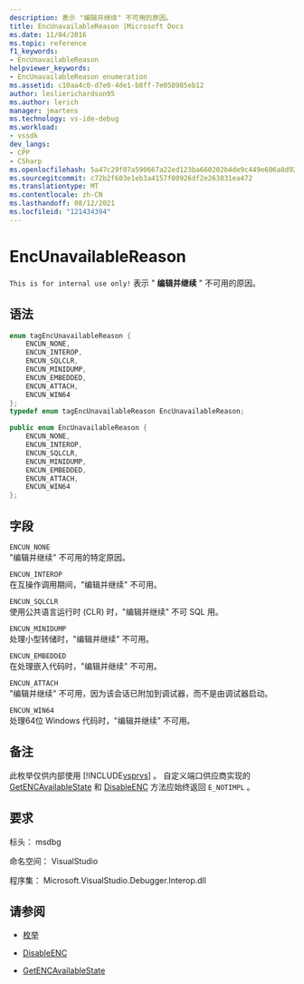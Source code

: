 ```yaml
---
description: 表示 "编辑并继续" 不可用的原因。
title: EncUnavailableReason |Microsoft Docs
ms.date: 11/04/2016
ms.topic: reference
f1_keywords:
- EncUnavailableReason
helpviewer_keywords:
- EncUnavailableReason enumeration
ms.assetid: c10aa4c0-d7e0-4de1-b8ff-7e050985eb12
author: leslierichardson95
ms.author: lerich
manager: jmartens
ms.technology: vs-ide-debug
ms.workload:
- vssdk
dev_langs:
- CPP
- CSharp
ms.openlocfilehash: 5a47c29f07a590667a22ed123ba660202b4de9c449e606a8d921dd02eb0b7f52
ms.sourcegitcommit: c72b2f603e1eb3a4157f00926df2e263831ea472
ms.translationtype: MT
ms.contentlocale: zh-CN
ms.lasthandoff: 08/12/2021
ms.locfileid: "121434394"
---
```

# <a name="encunavailablereason"></a>EncUnavailableReason
`This is for internal use only!` 表示 " **编辑并继续** " 不可用的原因。

## <a name="syntax"></a>语法

```cpp
enum tagEncUnavailableReason {
    ENCUN_NONE,
    ENCUN_INTEROP,
    ENCUN_SQLCLR,
    ENCUN_MINIDUMP,
    ENCUN_EMBEDDED,
    ENCUN_ATTACH,
    ENCUN_WIN64
};
typedef enum tagEncUnavailableReason EncUnavailableReason;
```

```csharp
public enum EncUnavailableReason {
    ENCUN_NONE,
    ENCUN_INTEROP,
    ENCUN_SQLCLR,
    ENCUN_MINIDUMP,
    ENCUN_EMBEDDED,
    ENCUN_ATTACH,
    ENCUN_WIN64
};
```

## <a name="fields"></a>字段
`ENCUN_NONE`\
"编辑并继续" 不可用的特定原因。

`ENCUN_INTEROP`\
在互操作调用期间，"编辑并继续" 不可用。

`ENCUN_SQLCLR`\
使用公共语言运行时 (CLR) 时，"编辑并继续" 不可 SQL 用。

`ENCUN_MINIDUMP`\
处理小型转储时，"编辑并继续" 不可用。

`ENCUN_EMBEDDED`\
在处理嵌入代码时，"编辑并继续" 不可用。

`ENCUN_ATTACH`\
"编辑并继续" 不可用，因为该会话已附加到调试器，而不是由调试器启动。

`ENCUN_WIN64`\
处理64位 Windows 代码时，"编辑并继续" 不可用。

## <a name="remarks"></a>备注
此枚举仅供内部使用 [!INCLUDE[vsprvs](../../../code-quality/includes/vsprvs_md.md)] 。 自定义端口供应商实现的 [GetENCAvailableState](../../../extensibility/debugger/reference/idebugprocess3-getencavailablestate.md) 和 [DisableENC](../../../extensibility/debugger/reference/idebugprocess3-disableenc.md) 方法应始终返回 `E_NOTIMPL` 。

## <a name="requirements"></a>要求
标头： msdbg

命名空间： VisualStudio

程序集： Microsoft.VisualStudio.Debugger.Interop.dll

## <a name="see-also"></a>请参阅
- [枚举](../../../extensibility/debugger/reference/enumerations-visual-studio-debugging.md)

- [DisableENC](../../../extensibility/debugger/reference/idebugprocess3-disableenc.md)

- [GetENCAvailableState](../../../extensibility/debugger/reference/idebugprocess3-getencavailablestate.md)
